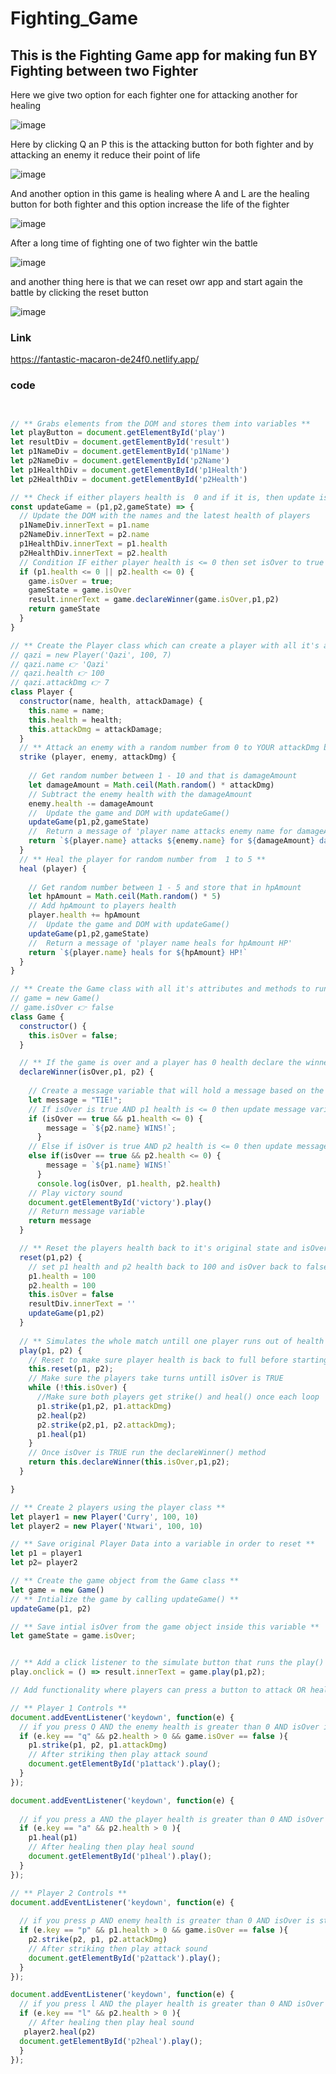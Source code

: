 # Fighting_Game

## This is the Fighting Game app for making fun BY Fighting between two Fighter 

Here we give two option for each fighter one for attacking another for healing

![image](https://user-images.githubusercontent.com/103323625/185889337-ada601e8-556b-425b-b248-bb7936a60a63.png)

Here by clicking Q an P this is the attacking button for both fighter and by attacking an enemy it reduce their point of life


![image](https://user-images.githubusercontent.com/103323625/185889812-7d327c24-00a3-41d8-bf75-871144f32c00.png)

And another option in this game is healing where A and L are the healing button for both fighter and this option increase the life of the fighter


![image](https://user-images.githubusercontent.com/103323625/185890362-cd9bc059-d652-4b6a-8c8b-4ac2b189a0b8.png)


After a long time of fighting one of two fighter win the battle

![image](https://user-images.githubusercontent.com/103323625/185890708-88fc1110-7289-48da-aa30-9af3e8140a04.png)


and another thing here is that we can reset owr app and start again the battle by clicking the reset button


![image](https://user-images.githubusercontent.com/103323625/185891189-f1852109-457b-4956-9f41-474eccb083aa.png)
### Link
https://fantastic-macaron-de24f0.netlify.app/

### code

``` javascript


// ** Grabs elements from the DOM and stores them into variables **
let playButton = document.getElementById('play')
let resultDiv = document.getElementById('result')
let p1NameDiv = document.getElementById('p1Name')
let p2NameDiv = document.getElementById('p2Name')
let p1HealthDiv = document.getElementById('p1Health')
let p2HealthDiv = document.getElementById('p2Health')

// ** Check if either players health is  0 and if it is, then update isOver to true **
const updateGame = (p1,p2,gameState) => {
  // Update the DOM with the names and the latest health of players
  p1NameDiv.innerText = p1.name
  p2NameDiv.innerText = p2.name
  p1HealthDiv.innerText = p1.health
  p2HealthDiv.innerText = p2.health
  // Condition IF either player health is <= 0 then set isOver to true and declareWinner
  if (p1.health <= 0 || p2.health <= 0) {
    game.isOver = true;
    gameState = game.isOver
    result.innerText = game.declareWinner(game.isOver,p1,p2)
    return gameState
  } 
}

// ** Create the Player class which can create a player with all it's attributes and methods **
// qazi = new Player('Qazi', 100, 7)
// qazi.name 👉 'Qazi'
// qazi.health 👉 100
// qazi.attackDmg 👉 7
class Player {
  constructor(name, health, attackDamage) {
    this.name = name;
    this.health = health;
    this.attackDmg = attackDamage;
  }
  // ** Attack an enemy with a random number from 0 to YOUR attackDmg bonus **
  strike (player, enemy, attackDmg) {
    
    // Get random number between 1 - 10 and that is damageAmount
    let damageAmount = Math.ceil(Math.random() * attackDmg)
    // Subtract the enemy health with the damageAmount
    enemy.health -= damageAmount
    //  Update the game and DOM with updateGame()
    updateGame(p1,p2,gameState)
    //  Return a message of 'player name attacks enemy name for damageAmount'
    return `${player.name} attacks ${enemy.name} for ${damageAmount} damage!`
  }
  // ** Heal the player for random number from  1 to 5 **
  heal (player) {
    
    // Get random number between 1 - 5 and store that in hpAmount
    let hpAmount = Math.ceil(Math.random() * 5)
    // Add hpAmount to players health
    player.health += hpAmount
    //  Update the game and DOM with updateGame()
    updateGame(p1,p2,gameState)
    //  Return a message of 'player name heals for hpAmount HP'
    return `${player.name} heals for ${hpAmount} HP!`
  }
}

// ** Create the Game class with all it's attributes and methods to run a match **
// game = new Game()
// game.isOver 👉 false
class Game {
  constructor() {
    this.isOver = false;
  }

  // ** If the game is over and a player has 0 health declare the winner! **
  declareWinner(isOver,p1, p2) {
    
    // Create a message variable that will hold a message based on the condition
    let message = "TIE!";
    // If isOver is true AND p1 health is <= 0 then update message variable  to 'p1 WINS!'
    if (isOver == true && p1.health <= 0) {
        message = `${p2.name} WINS!`;
      }
    // Else if isOver is true AND p2 health is <= 0 then update message variable  to 'p2 WINS!'
    else if(isOver == true && p2.health <= 0) {
        message = `${p1.name} WINS!`
      } 
      console.log(isOver, p1.health, p2.health)
    // Play victory sound
    document.getElementById('victory').play()
    // Return message variable 
    return message
  }

  // ** Reset the players health back to it's original state and isOver to FALSE **
  reset(p1,p2) {
    // set p1 health and p2 health back to 100 and isOver back to false and clear resultDiv.innerText and don't forget to updateGame()
    p1.health = 100
    p2.health = 100
    this.isOver = false
    resultDiv.innerText = ''
    updateGame(p1,p2)
  }
  
  // ** Simulates the whole match untill one player runs out of health **
  play(p1, p2) {
    // Reset to make sure player health is back to full before starting
    this.reset(p1, p2);
    // Make sure the players take turns untill isOver is TRUE
    while (!this.isOver) {
      //Make sure both players get strike() and heal() once each loop
      p1.strike(p1,p2, p1.attackDmg)
      p2.heal(p2)
      p2.strike(p2,p1, p2.attackDmg);
      p1.heal(p1)   
    }
    // Once isOver is TRUE run the declareWinner() method 
    return this.declareWinner(this.isOver,p1,p2);
  }

}

// ** Create 2 players using the player class **
let player1 = new Player('Curry', 100, 10)
let player2 = new Player('Ntwari', 100, 10)

// ** Save original Player Data into a variable in order to reset **
let p1 = player1
let p2= player2

// ** Create the game object from the Game class **
let game = new Game()
// ** Intialize the game by calling updateGame() **
updateGame(p1, p2)

// ** Save intial isOver from the game object inside this variable **
let gameState = game.isOver;


// ** Add a click listener to the simulate button that runs the play() method on click and pass in the players **
play.onclick = () => result.innerText = game.play(p1,p2);

// Add functionality where players can press a button to attack OR heal

// ** Player 1 Controls **
document.addEventListener('keydown', function(e) {
  // if you press Q AND the enemy health is greater than 0 AND isOver is still false then strike()
  if (e.key == "q" && p2.health > 0 && game.isOver == false ){
    p1.strike(p1, p2, p1.attackDmg)
    // After striking then play attack sound
    document.getElementById('p1attack').play();
  }
});

document.addEventListener('keydown', function(e) {
  
  // if you press a AND the player health is greater than 0 AND isOver is still false then strike()
  if (e.key == "a" && p2.health > 0 ){
    p1.heal(p1)
    // After healing then play heal sound
    document.getElementById('p1heal').play();
  }
});

// ** Player 2 Controls **
document.addEventListener('keydown', function(e) {
  
  // if you press p AND enemy health is greater than 0 AND isOver is still false then stike()
  if (e.key == "p" && p1.health > 0 && game.isOver == false ){
    p2.strike(p2, p1, p2.attackDmg)
    // After striking then play attack sound
    document.getElementById('p2attack').play();
  }
});

document.addEventListener('keydown', function(e) {
  // if you press l AND the player health is greater than 0 AND isOver is still false then heal()
  if (e.key == "l" && p2.health > 0 ){
    // After healing then play heal sound
   player2.heal(p2)
  document.getElementById('p2heal').play();
  }
});



```






